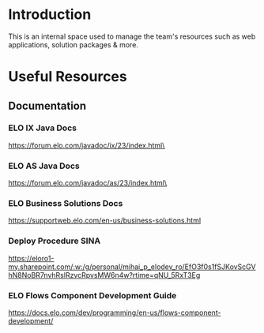 # Introduction
This is an internal space used to manage the team's resources such as web applications, solution packages & more.

# Useful Resources
## Documentation
### ELO IX Java Docs
https://forum.elo.com/javadoc/ix/23/index.html\
### ELO AS Java Docs
https://forum.elo.com/javadoc/as/23/index.html\
### ELO Business Solutions Docs
https://supportweb.elo.com/en-us/business-solutions.html
### Deploy Procedure SINA
https://eloro1-my.sharepoint.com/:w:/g/personal/mihai_p_elodev_ro/EfO3f0s1fSJKovScGVhN8NoBR7nvhRslRzvcRpvsMW6n4w?rtime=qNU_5RxT3Eg
### ELO Flows Component Development Guide
https://docs.elo.com/dev/programming/en-us/flows-component-development/

<!--

**Here are some ideas to get you started:**

🙋‍♀️ A short introduction - what is your organization all about?
🌈 Contribution guidelines - how can the community get involved?
👩‍💻 Useful resources - where can the community find your docs? Is there anything else the community should know?
🍿 Fun facts - what does your team eat for breakfast?
🧙 Remember, you can do mighty things with the power of [Markdown](https://docs.github.com/github/writing-on-github/getting-started-with-writing-and-formatting-on-github/basic-writing-and-formatting-syntax)
-->
